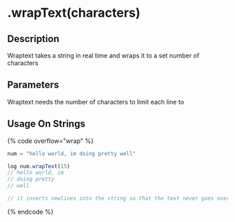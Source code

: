 # .wrapText(characters)

## Description

Wraptext takes a string in real time and wraps it to a set number of characters

## Parameters

Wraptext needs the number of characters to limit each line to

## Usage On Strings

{% code overflow="wrap" %}
```javascript
num = "hello world, im doing pretty well"

log num.wrapText(15)
// hello world, im
// doing pretty
// well

// it inserts newlines into the string so that the text never goes over the limit but also so that the words arent split halfway through
```
{% endcode %}
